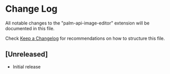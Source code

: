 # Change Log

All notable changes to the "palm-api-image-editor" extension will be documented in this file.

Check [Keep a Changelog](http://keepachangelog.com/) for recommendations on how to structure this file.

## [Unreleased]

- Initial release